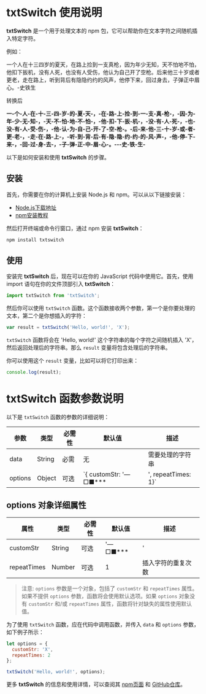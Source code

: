 # txtSwitch 使用说明

**txtSwitch** 是一个用于处理文本的 npm 包，它可以帮助你在文本字符之间随机插入特定字符。

例如：

一个人在十三四岁的夏天，在路上捡到一支真枪，因为年少无知，天不怕地不怕，他扣下扳机，没有人死，也没有人受伤，他认为自己开了空枪。后来他三十岁或者更老，走在路上，听到背后有隐隐约约的风声，他停下来，回过身去，子弹正中眉心。-史铁生

转换后

**一-个-人-在-十-三-四-岁-的-夏-天-，-在-路-上-捡-到-一-支-真-枪-，-因-为-年-少-无-知-，-天-不-怕-地-不-怕-，-他-扣-下-扳-机-，-没-有-人-死-，-也-没-有-人-受-伤-，-他-认-为-自-己-开-了-空-枪-。-后-来-他-三-十-岁-或-者-更-老-，-走-在-路-上-，-听-到-背-后-有-隐-隐-约-约-的-风-声-，-他-停-下-来-，-回-过-身-去-，-子-弹-正-中-眉-心-。---史-铁-生-**

以下是如何安装和使用 **txtSwitch** 的步骤。
## 安装

首先，你需要在你的计算机上安装 Node.js 和 npm。可以从以下链接安装：

- [Node.js下载地址](https://nodejs.org/en/download/)
- [npm安装教程](https://www.npmjs.cn/getting-started/)

然后打开终端或命令行窗口，通过 npm 安装 **txtSwitch**：

```bash
npm install txtswitch
```

## 使用

安装完 **txtSwitch** 后，现在可以在你的 JavaScript 代码中使用它。首先，使用 import 语句在你的文件顶部引入 **txtSwitch**：

```javascript
import txtSwitch from 'txtSwitch';
```

然后你可以使用 `txtSwitch` 函数。这个函数接收两个参数，第一个是你要处理的文本，第二个是你想插入的字符：

```javascript
var result = txtSwitch('Hello, world!', 'X');
```

`txtSwitch` 函数将会在 'Hello, world!' 这个字符串的每个字符之间随机插入 'X'，然后返回处理后的字符串。那么 `result` 变量将包含处理后的字符串。

你可以使用这个 `result` 变量，比如可以将它打印出来：

```javascript
console.log(result);
```
# txtSwitch 函数参数说明

以下是 `txtSwitch` 函数的参数的详细说明：

| 参数     | 类型   | 必需性 | 默认值 | 描述         |
|----------|--------|------|---------|-------------|
| data     | String | 必需  | 无     | 需要处理的字符串 |
| options  | Object | 可选  | `{ customStr: '—□■***|', repeatTimes: 1}` | 自定义选项，包括插入字符的自定义字符串和重复的次数 |

## options 对象详细属性

| 属性        | 类型   | 必需性 | 默认值 | 描述         |
|------------|--------|------|---------|-------------|
| customStr   | String | 可选  | '—□■***|' | 插入数据的自定义字符 |
| repeatTimes | Number | 可选  | 1     | 插入字符的重复次数 |

> 注意: `options` 参数是一个对象，包括了 `customStr` 和 `repeatTimes` 属性。如果不提供 `options` 参数，函数将会使用默认选项。如果 `options` 对象没有 `customStr` 和/或 `repeatTimes` 属性，函数将针对缺失的属性使用默认值。

为了使用 `txtSwitch` 函数，应在代码中调用函数，并传入 `data` 和 `options` 参数，如下例子所示：

```javascript
let options = {
  customStr: 'X',
  repeatTimes: 2
};

txtSwitch('Hello, world!', options);
```

更多 **txtSwitch** 的信息和使用详情，可以查阅其 [npm页面](https://www.npmjs.com/package/txtswitch) 和 [GitHub仓库](https://github.com/fangxiaoxingit/txtSwitch)。